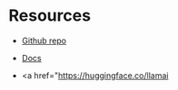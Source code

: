 # Resources

- <a href="https://github.com/jerryjliu/llama_index">Github repo</a>

- <a href="https://gpt-index.readthedocs.io/en/latest/">Docs</a>

- <a href="https://huggingface.co/llamai